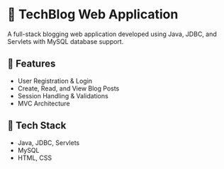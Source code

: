 # 📝 TechBlog Web Application

A full-stack blogging web application developed using Java, JDBC, and Servlets with MySQL database support.

## 🚀 Features
- User Registration & Login
- Create, Read, and View Blog Posts
- Session Handling & Validations
- MVC Architecture

## 🔧 Tech Stack
- Java, JDBC, Servlets
- MySQL
- HTML, CSS
